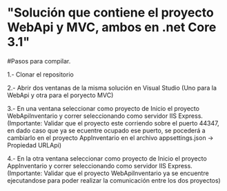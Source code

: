 # "Solución que contiene el proyecto WebApi y MVC, ambos en .net Core 3.1"

#Pasos para compilar.

1.- Clonar el repositorio

2.- Abrir dos ventanas de la misma solución en Visual Studio (Uno para la WebApi y otra para el poryecto MVC)

3.- En una ventana seleccionar como proyecto de Inicio el proyecto WebApiInventario y correr seleccionando 
como servidor IIS Express. (Importante: Validar que el proyecto este corriendo sobre el puerto 44347,
en dado caso que ya se ecuentre ocupado ese puerto, se pocederá a cambiarlo en el proyecto AppInventario en 
el archivo appsettings.json -> Propiedad URLApi)

4.- En la otra ventana seleccionar como proyecto de Inicio el proyecto AppInventario y correr seleccionando 
como servidor IIS Express. (Importante: Validar que el proyecto WebApiInventario ya se encuentre ejecutandose para
poder realizar la comunicación entre los dos proyectos)

